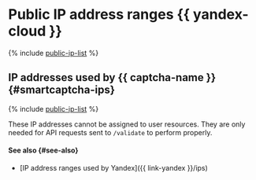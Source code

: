 # Public IP address ranges {{ yandex-cloud }}

{% include [public-ip-list](../../_includes/vpc/public-ip-list.md) %}

## IP addresses used by {{ captcha-name }} {#smartcaptcha-ips}

{% include [public-ip-list](../../_includes/smartcaptcha-ips.md) %}

These IP addresses cannot be assigned to user resources. They are only needed for API requests sent to `/validate` to perform properly.

#### See also {#see-also}

* [IP address ranges used by Yandex]({{ link-yandex }}/ips)